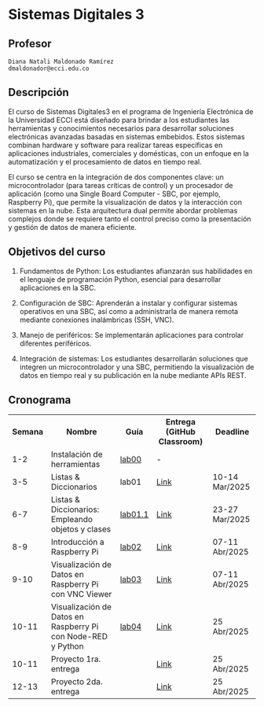 # Sistemas Digitales 3

## Profesor
```
Diana Natali Maldonado Ramírez
dmaldonador@ecci.edu.co
```

## Descripción

El curso de Sistemas Digitales3 en el programa de Ingeniería Electrónica de la Universidad ECCI está diseñado para brindar a los estudiantes las herramientas y conocimientos necesarios para desarrollar soluciones electrónicas avanzadas basadas en sistemas embebidos. Estos sistemas combinan hardware y software para realizar tareas específicas en aplicaciones industriales, comerciales y domésticas, con un enfoque en la automatización y el procesamiento de datos en tiempo real.

El curso se centra en la integración de dos componentes clave: un microcontrolador (para tareas críticas de control) y un procesador de aplicación (como una Single Board Computer - SBC, por ejemplo, Raspberry Pi), que permite la visualización de datos y la interacción con sistemas en la nube. Esta arquitectura dual permite abordar problemas complejos donde se requiere tanto el control preciso como la presentación y gestión de datos de manera eficiente.

## Objetivos del curso

1. Fundamentos de Python: Los estudiantes afianzarán sus habilidades en el lenguaje de programación Python, esencial para desarrollar aplicaciones en la SBC.

2. Configuración de SBC: Aprenderán a instalar y configurar sistemas operativos en una SBC, así como a administrarla de manera remota mediante conexiones inalámbricas (SSH, VNC).

3. Manejo de periféricos: Se implementarán aplicaciones para controlar diferentes periféricos.

4. Integración de sistemas: Los estudiantes desarrollarán soluciones que integren un microcontrolador y una SBC, permitiendo la visualización de datos en tiempo real y su publicación en la nube mediante APIs REST.

## Cronograma

<table>
  <tr>
    <th>Semana</th>
    <th>Nombre</th>
    <th>Guía</th>
    <th>Entrega (GitHub Classroom)</th>
    <th>Deadline</th>
  </tr>
  <tr>
    <td>1-2</td>
    <td>Instalación de herramientas</td>
    <td><a href="/laboratorios/0_lab00/README.md">lab00</a></td>
    <td>-</td>
  </tr>
  <tr>
    <td>3-5</td>
    <td>Listas & Diccionarios  </td>
    <td>lab01</td>
    <td><a href="https://classroom.github.com/a/3VsK5rAn">Link </a></td>
    <td>10-14 Mar/2025</td>
  </tr>
  <tr>
    <td>6-7</td>
    <td> Listas & Diccionarios: Empleando objetos y clases</td>
    <td><a href="/laboratorios/1_lab01_1/README.md">lab01.1</a></td>
    <td><a href="https://classroom.github.com/a/3VsK5rAn">Link </a></td>
    <td> 23-27 Mar/2025</td>
  </tr>
  <tr>
    <td>8-9</td>
    <td> Introducción a Raspberry Pi </td>
    <td><a href="/laboratorios/2_lab02/README.md">lab02</a></td>
    <td><a href="">Link </a></td>
    <td>07-11 Abr/2025</td>
  </tr>
  <tr>
    <td>9-10</td>
    <td> Visualización de Datos en Raspberry Pi con VNC Viewer </td>
    <td><a href="/laboratorios/3_lab03/README.md">lab03</a></td>
    <td><a href="https://classroom.github.com/a/jwwKWDf9">Link </a></td>
    <td>07-11 Abr/2025</td>
  </tr>

  <tr>
    <td>10-11</td>
    <td>  Visualización de Datos en Raspberry Pi con Node-RED y Python </td>
    <td><a href="/laboratorios/4_lab04/README.md">lab04</a></td>
    <td><a href="">Link </a></td>
    <td>25 Abr/2025</td>
  </tr>

  <tr>
    <td>10-11</td>
    <td> Proyecto 1ra. entrega </td>
    <td>  </td>
    <td><a href="https://classroom.github.com/a/r8QgdMsY">Link </a></td>
    <td>25 Abr/2025</td>
  </tr>

  <tr>
    <td>12-13</td>
    <td> Proyecto 2da. entrega </td>
    <td>  </td>
    <td><a href="https://classroom.github.com/a/cbTP7w9r">Link </a></td>
    <td>25 Abr/2025</td>
  </tr>


 


 


</table>